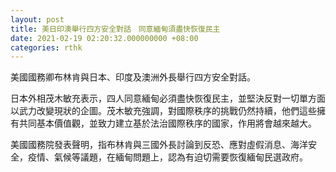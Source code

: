 ```yaml
---
layout: post
title: 美日印澳舉行四方安全對話　同意緬甸須盡快恢復民主
date: 2021-02-19 02:20:32.000000000 +08:00
categories: rthk
---
```


美國國務卿布林肯與日本、印度及澳洲外長舉行四方安全對話。

日本外相茂木敏充表示，四人同意緬甸必須盡快恢復民主，並堅決反對一切單方面以武力改變現狀的企圖。茂木敏充強調，對國際秩序的挑戰仍然持續，他們這些擁有共同基本價值觀，並致力建立基於法治國際秩序的國家，作用將會越來越大。

美國國務院發表聲明，指布林肯與三國外長討論到反恐、應對虛假消息、海洋安全，疫情、氣候等議題，在緬甸問題上，認為有迫切需要恢復緬甸民選政府。
